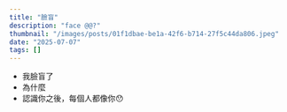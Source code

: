 ```yaml
---
title: "臉盲"
description: "face @@?"
thumbnail: "/images/posts/01f1dbae-be1a-42f6-b714-27f5c44da806.jpeg"
date: "2025-07-07"
tags: []
---
```

- 我臉盲了
- 為什麼
- 認識你之後，每個人都像你😯

